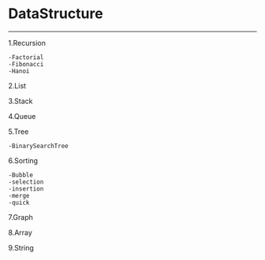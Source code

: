 # DataStructure
------------------
1.Recursion

    -Factorial
    -Fibonacci
    -Hanoi

2.List

3.Stack

4.Queue

5.Tree

    -BinarySearchTree

6.Sorting

    -Bubble
    -selection
    -insertion
    -merge
    -quick

7.Graph

8.Array

9.String
